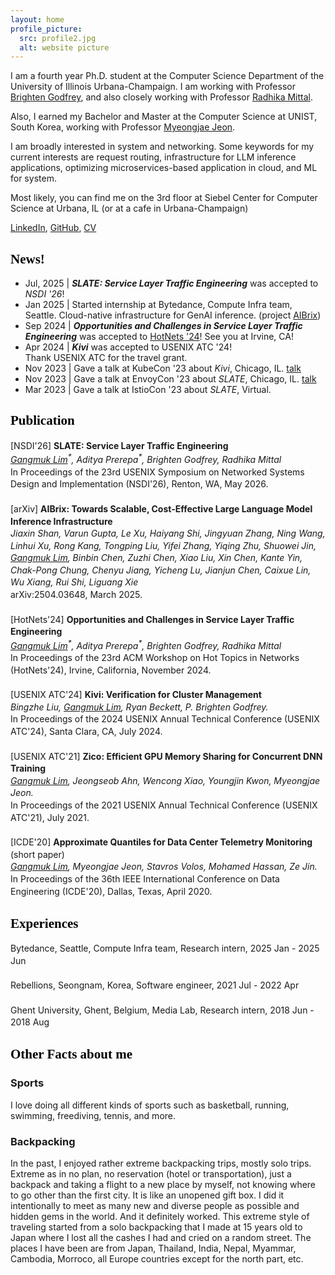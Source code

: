 ```yaml
---
layout: home
profile_picture:
  src: profile2.jpg
  alt: website picture
---
```


<style>
h2 {
  font-family: 'Times New Roman', Times, serif; /* Change this to your preferred font */
  font-weight: bold; /* or 'normal' if you prefer */
  font-size: 1.5em;
  color: #000;
}
</style>

<p>
I am a fourth year Ph.D. student at the Computer Science Department of the University of Illinois Urbana-Champaign. I am working with Professor <a href="https://pbg.cs.illinois.edu">Brighten Godfrey</a>, and also closely working with Professor <a href="https://radhikam.web.illinois.edu/">Radhika Mittal</a>. 

Also, I earned my Bachelor and Master at the Computer Science at UNIST, South Korea, working with Professor <a href="https://sites.google.com/site/myeongjae/">Myeongjae Jeon</a>.
</p>

<p>
I am broadly interested in system and networking. Some keywords for my current interests are request routing, infrastructure for LLM inference applications, optimizing microservices-based application in cloud, and ML for system.
</p>

Most likely, you can find me on the 3rd floor at Siebel Center for Computer Science at Urbana, IL (or at a cafe in Urbana-Champaign)<br>

<p>
 <a href="http://linkedin.com/in/gangmuk">LinkedIn</a>, <a href="http://github.com/gangmuk">GitHub</a>, <a href="http://gangmuk.github.io/cv.pdf">CV</a>
</p>


## News!
<ul>
  <li>
  Jul, 2025 | <em><b>SLATE: Service Layer Traffic Engineering</b></em> was accepted to <em>NSDI '26</em>!
  </li>

  <li>
  Jan 2025 | Started internship at Bytedance, Compute Infra team, Seattle. Cloud-native infrastructure for GenAI inference. (project <a href="https://github.com/vllm-project/aibrix">AIBrix</a>)
  </li>

  <li>
  Sep 2024 | <em><b>Opportunities and Challenges in Service Layer Traffic Engineering</b></em> was accepted to <a href="https://conferences.sigcomm.org/hotnets/2024/accepted.html">HotNets '24</a>! See you at Irvine, CA!
  </li>

  <li>
  Apr 2024 | <em><b>Kivi</b></em> was accepted to USENIX ATC '24!
  <br>Thank USENIX ATC for the travel grant.
  </li>

  <li>
  Nov 2023 | Gave a talk at KubeCon '23 about <em>Kivi</em>, Chicago, IL. <a href="https://www.youtube.com/watch?v=EEj8ptQmZmY&t=1s">talk</a>
  </li>

  <li>
  Nov 2023 | Gave a talk at EnvoyCon '23 about <em>SLATE</em>, Chicago, IL. <a href="https://youtu.be/iBQaaGBQVMA?si=8dB91JyVAFoTUVUj">talk</a>
  </li>

  <li>
  Mar 2023 | Gave a talk at IstioCon '23 about <em>SLATE</em>, Virtual.
  </li>
</ul>




## Publication
<style>
  .publication-item {
    margin-bottom: 20px; /* Space between publications */
    line-height: 1.4;
  }
  .publication-item br {
    margin-bottom: 0px;
    line-height: 1;
  }
</style>

<div class="publication-item">
[NSDI'26] <strong>SLATE: Service Layer Traffic Engineering</strong><br>
<i><ins>Gangmuk Lim</ins><sup>*</sup>, Aditya Prerepa<sup>*</sup>, Brighten Godfrey, Radhika Mittal</i><br>
In Proceedings of the 23rd USENIX Symposium on Networked Systems Design and Implementation (NSDI'26), Renton, WA, May 2026.
</div>

<div class="publication-item">
[arXiv] <strong>AIBrix: Towards Scalable, Cost-Effective Large Language Model Inference Infrastructure</strong><br>
<i>Jiaxin Shan, Varun Gupta, Le Xu, Haiyang Shi, Jingyuan Zhang, Ning Wang, Linhui Xu, Rong Kang, Tongping Liu, Yifei Zhang, Yiqing Zhu, Shuowei Jin, <ins>Gangmuk Lim</ins>, Binbin Chen, Zuzhi Chen, Xiao Liu, Xin Chen, Kante Yin, Chak-Pong Chung, Chenyu Jiang, Yicheng Lu, Jianjun Chen, Caixue Lin, Wu Xiang, Rui Shi, Liguang Xie</i><br>
arXiv:2504.03648, March 2025.
</div>


<div class="publication-item">
[HotNets'24] <strong>Opportunities and Challenges in Service Layer Traffic Engineering</strong><br>
<i><ins>Gangmuk Lim</ins><sup>*</sup>, Aditya Prerepa<sup>*</sup>, Brighten Godfrey, Radhika Mittal</i><br>
In Proceedings of the 23rd ACM Workshop on Hot Topics in Networks (HotNets'24), Irvine, California, November 2024.
</div>

<div class="publication-item">
[USENIX ATC'24] <strong>Kivi: Verification for Cluster Management</strong><br>
<i>Bingzhe Liu, <ins>Gangmuk Lim</ins>, Ryan Beckett, P. Brighten Godfrey.</i><br>
In Proceedings of the 2024 USENIX Annual Technical Conference (USENIX ATC'24), Santa Clara, CA, July 2024.
</div>

<div class="publication-item">
[USENIX ATC'21] <strong>Zico: Efficient GPU Memory Sharing for Concurrent DNN Training</strong><br>
<i><ins>Gangmuk Lim</ins>, Jeongseob Ahn, Wencong Xiao, Youngjin Kwon, Myeongjae Jeon.</i><br>
In Proceedings of the 2021 USENIX Annual Technical Conference (USENIX ATC'21), July 2021.
</div>

<div class="publication-item">
[ICDE'20] <strong>Approximate Quantiles for Data Center Telemetry Monitoring</strong> (short paper)<br>
<i><ins>Gangmuk Lim</ins>, Myeongjae Jeon, Stavros Volos, Mohamed Hassan, Ze Jin.</i><br>
In Proceedings of the 36th IEEE International Conference on Data Engineering (ICDE'20), Dallas, Texas, April 2020.
</div>

## Experiences

<div class="publication-item">
Bytedance, Seattle, Compute Infra team, Research intern, 2025 Jan - 2025 Jun
<br>
</div>
<div class="publication-item">
Rebellions, Seongnam, Korea, Software engineer, 2021 Jul - 2022 Apr
<br>
</div>
<div class="publication-item">
Ghent University, Ghent, Belgium, Media Lab, Research intern, 2018 Jun - 2018 Aug
<br>
</div>

## Other Facts about me

### Sports
I love doing all different kinds of sports such as basketball, running, swimming, freediving, tennis, and more.
<br>

### Backpacking
In the past, I enjoyed rather extreme backpacking trips, mostly solo trips. Extreme as in no plan, no reservation (hotel or transportation), just a backpack and taking a flight to a new place by myself, not knowing where to go other than the first city. It is like an unopened gift box. I did it intentionally to meet as many new and diverse people as possible and hidden gems in the world. And it definitely worked.
This extreme style of traveling started from a solo backpacking that I made at 15 years old to Japan where I lost all the cashes I had and cried on a random street.
The places I have been are from Japan, Thailand, India, Nepal, Myammar, Cambodia, Morroco, all Europe countries except for the north part, etc. 
<br>